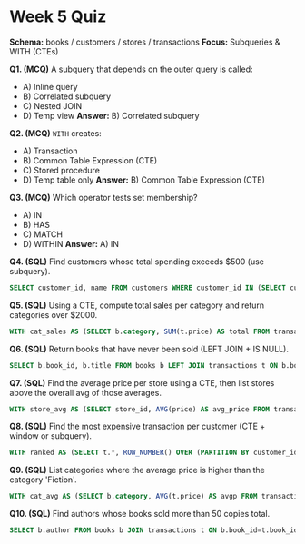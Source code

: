 # Week 5 Quiz
**Schema:** books / customers / stores / transactions
**Focus:** Subqueries & WITH (CTEs)

**Q1. (MCQ)** A subquery that depends on the outer query is called:
- A) Inline query
- B) Correlated subquery
- C) Nested JOIN
- D) Temp view
**Answer:** B) Correlated subquery

**Q2. (MCQ)** `WITH` creates:
- A) Transaction
- B) Common Table Expression (CTE)
- C) Stored procedure
- D) Temp table only
**Answer:** B) Common Table Expression (CTE)

**Q3. (MCQ)** Which operator tests set membership?
- A) IN
- B) HAS
- C) MATCH
- D) WITHIN
**Answer:** A) IN

**Q4. (SQL)** Find customers whose total spending exceeds $500 (use subquery).
```sql
SELECT customer_id, name FROM customers WHERE customer_id IN (SELECT customer_id FROM transactions GROUP BY customer_id HAVING SUM(price) > 500);
```

**Q5. (SQL)** Using a CTE, compute total sales per category and return categories over $2000.
```sql
WITH cat_sales AS (SELECT b.category, SUM(t.price) AS total FROM transactions t JOIN books b ON t.book_id=b.book_id GROUP BY b.category) SELECT * FROM cat_sales WHERE total > 2000;
```

**Q6. (SQL)** Return books that have never been sold (LEFT JOIN + IS NULL).
```sql
SELECT b.book_id, b.title FROM books b LEFT JOIN transactions t ON b.book_id = t.book_id WHERE t.book_id IS NULL;
```

**Q7. (SQL)** Find the average price per store using a CTE, then list stores above the overall avg of those averages.
```sql
WITH store_avg AS (SELECT store_id, AVG(price) AS avg_price FROM transactions GROUP BY store_id) SELECT s.store_id, s.avg_price FROM store_avg s WHERE s.avg_price > (SELECT AVG(avg_price) FROM store_avg);
```

**Q8. (SQL)** Find the most expensive transaction per customer (CTE + window or subquery).
```sql
WITH ranked AS (SELECT t.*, ROW_NUMBER() OVER (PARTITION BY customer_id ORDER BY price DESC) AS rn FROM transactions t) SELECT * FROM ranked WHERE rn=1;
```

**Q9. (SQL)** List categories where the average price is higher than the category 'Fiction'.
```sql
WITH cat_avg AS (SELECT b.category, AVG(t.price) AS avgp FROM transactions t JOIN books b ON t.book_id=b.book_id GROUP BY b.category) SELECT category FROM cat_avg WHERE avgp > (SELECT avgp FROM cat_avg WHERE category='Fiction');
```

**Q10. (SQL)** Find authors whose books sold more than 50 copies total.
```sql
SELECT b.author FROM books b JOIN transactions t ON b.book_id=t.book_id GROUP BY b.author HAVING COUNT(*) > 50;
```

